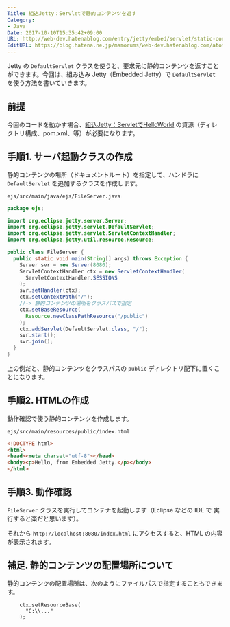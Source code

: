 ```yaml
---
Title: 組込Jetty：Servletで静的コンテンツを返す
Category:
- Java
Date: 2017-10-10T15:35:42+09:00
URL: http://web-dev.hatenablog.com/entry/jetty/embed/servlet/static-contents
EditURL: https://blog.hatena.ne.jp/mamorums/web-dev.hatenablog.com/atom/entry/8599973812306582897
---
```


Jetty の `DefaultServlet` クラスを使うと、要求元に静的コンテンツを返すことができます。今回は、組み込み Jetty（Embedded Jetty）で `DefaultServlet` を使う方法を書いていきます。


## 前提
今回のコードを動かす場合、[組込Jetty：ServletでHelloWorld](/entry/jetty/embed/servlet/hello-world) の資源（ディレクトリ構成、pom.xml、等）が必要になります。


## 手順1. サーバ起動クラスの作成
静的コンテンツの場所（ドキュメントルート）を指定して、ハンドラに `DefaultServlet` を追加するクラスを作成します。

`ejs/src/main/java/ejs/FileServer.java`

```java
package ejs;

import org.eclipse.jetty.server.Server;
import org.eclipse.jetty.servlet.DefaultServlet;
import org.eclipse.jetty.servlet.ServletContextHandler;
import org.eclipse.jetty.util.resource.Resource;

public class FileServer {
  public static void main(String[] args) throws Exception {
    Server svr = new Server(8080);
    ServletContextHandler ctx = new ServletContextHandler(
      ServletContextHandler.SESSIONS
    );
    svr.setHandler(ctx);
    ctx.setContextPath("/");
    //-> 静的コンテンツの場所をクラスパスで指定
    ctx.setBaseResource(
      Resource.newClassPathResource("/public")
    );
    ctx.addServlet(DefaultServlet.class, "/");
    svr.start();
    svr.join();
  }
}
```

上の例だと、静的コンテンツをクラスパスの `public` ディレクトリ配下に置くことになります。


## 手順2. HTMLの作成
動作確認で使う静的コンテンツを作成します。

`ejs/src/main/resources/public/index.html`

```html
<!DOCTYPE html>
<html>
<head><meta charset="utf-8"></head>
<body><p>Hello, from Embedded Jetty.</p></body>
</html>
```

## 手順3. 動作確認
`FileServer` クラスを実行してコンテナを起動します（Eclipse などの IDE で 実行すると楽だと思います）。

それから `http://localhost:8080/index.html` にアクセスすると、HTML の内容が表示されます。


## 補足. 静的コンテンツの配置場所について
静的コンテンツの配置場所は、次のようにファイルパスで指定することもできます。

```
    ctx.setResourceBase(
      "C:\\..."
    );
```
